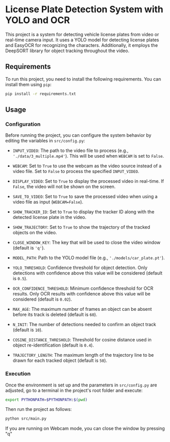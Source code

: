 
# License Plate Detection System with YOLO and OCR

This project is a system for detecting vehicle license plates from video or real-time camera input. It uses a YOLO model for detecting license plates and EasyOCR for recognizing the characters. Additionally, it employs the DeepSORT library for object tracking throughout the video.

## Requirements

To run this project, you need to install the following requirements. You can install them using `pip`:

```bash
pip install -r requirements.txt
```

## Usage

### Configuration

Before running the project, you can configure the system behavior by editing the variables in `src/config.py`:

- `INPUT_VIDEO`: The path to the video file to process (e.g., `'./data/3_multiple.mp4'`). This will be used when `WEBCAM` is set to `False`.
- `WEBCAM`: Set to `True` to use the webcam as the video source instead of a video file. Set to `False` to process the specified `INPUT_VIDEO`.
- `DISPLAY_VIDEO`: Set to `True` to display the processed video in real-time. If `False`, the video will not be shown on the screen.
- `SAVE_TO_VIDEO`: Set to `True` to save the processed video when using a video file as input (`WEBCAM=False`).
- `SHOW_TRACKER_ID`: Set to `True` to display the tracker ID along with the detected license plate in the video.
- `SHOW_TRAJECTORY`: Set to `True` to show the trajectory of the tracked objects on the video.
- `CLOSE_WINDOW_KEY`: The key that will be used to close the video window (default is `'q'`).

- `MODEL_PATH`: Path to the YOLO model file (e.g., `'./models/car_plate.pt'`).
- `YOLO_THRESHOLD`: Confidence threshold for object detection. Only detections with confidence above this value will be considered (default is `0.5`).
- `OCR_CONFIDENCE_THRESHOLD`: Minimum confidence threshold for OCR results. Only OCR results with confidence above this value will be considered (default is `0.02`).
- `MAX_AGE`: The maximum number of frames an object can be absent before its track is deleted (default is `60`).
- `N_INIT`: The number of detections needed to confirm an object track (default is `10`).
- `COSINE_DISTANCE_THRESHOLD`: Threshold for cosine distance used in object re-identification (default is `0.4`).
- `TRAJECTORY_LENGTH`: The maximum length of the trajectory line to be drawn for each tracked object (default is `50`).

### Execution

Once the environment is set up and the parameters in `src/config.py` are adjusted, go to a terminal in the project's root folder and execute:

```bash
export PYTHONPATH=$PYTHONPATH:$(pwd)
```

Then run the project as follows:

```bash
python src/main.py
```

If you are running on Webcam mode, you can close the window by pressing "q"